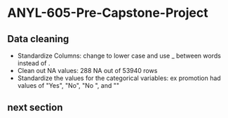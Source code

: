 # ANYL-605-Pre-Capstone-Project


## Data cleaning

* Standardize Columns: change to lower case and use _ between words instead of .
* Clean out NA values: 288 NA out of 53940 rows
* Standardize the values for the categorical variables: ex promotion had values of "Yes", "No", "No ", and ""

## next section
